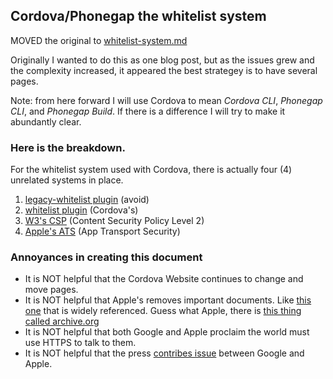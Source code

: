 ## Cordova/Phonegap the whitelist system ##

MOVED the original to [whitelist-system.md](whitelist-system.md)

Originally I wanted to do this as one blog post, but as the issues grew and the complexity increased, it appeared the best strategey is to have several pages.

Note: from here forward I will use Cordova to mean *Cordova CLI*, *Phonegap CLI*, and *Phonegap Build*. If there is a difference I will try to make it abundantly clear.

### Here is the breakdown. ###

For the whitelist system used with Cordova, there is actually four (4) unrelated systems in place. 

1. [legacy-whitelist plugin](https://www.npmjs.com/package/cordova-plugin-legacy-whitelist) (avoid)
2. [whitelist plugin](https://www.npmjs.com/package/cordova-plugin-whitelist) (Cordova's)
3. [W3's CSP](http://www.w3.org/TR/CSP2/) (Content Security Policy Level 2)
4. [Apple's ATS]() (App Transport Security)



### Annoyances in creating this document ###
- It is NOT helpful that the Cordova Website continues to change and move pages.
- It is NOT helpful that Apple's removes important documents. Like [this one](https://developer.apple.com/library/prerelease/ios/technotes/App-Transport-Security-Technote/index.html#//apple_ref/doc/uid/TP40016240) that is widely referenced. Guess what Apple, there is [this thing called archive.org](https://web.archive.org/web/20150905111538/https://developer.apple.com/library/prerelease/ios/technotes/App-Transport-Security-Technote/)
- It is NOT helpful that both Google and Apple proclaim the world must use HTTPS to talk to them.
- It is NOT helpful that the press [contribes issue](http://recode.net/2015/08/27/google-tells-developers-how-to-get-around-apples-new-security-rules-so-they-can-keep-selling-ads/) between Google and Apple.





